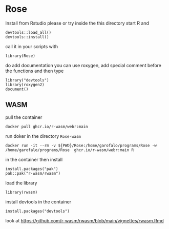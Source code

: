 # Rose

Install from Rstudio please or try inside the this directory start R and

```
devtools::load_all()
devtools::install()
```

call it in your scripts with

```
library(Rose)
```

do add documentation you can use roxygen, add special comment before the 
functions and then type
```
library("devtools")
library(roxygen2)
document()
```

## WASM




pull the container
```
docker pull ghcr.io/r-wasm/webr:main
```

run doker in the directory `Rose-wasm`

```
docker run -it --rm -v ${PWD}/Rose:/home/garofalo/programs/Rose -w /home/garofalo/programs/Rose  ghcr.io/r-wasm/webr:main R
```

in the container then install 
```
install.packages("pak")
pak::pak("r-wasm/rwasm")
```
load the library
```
library(rwasm)
```

install devtools in the container

```
install.packages("devtools")
```




look at https://github.com/r-wasm/rwasm/blob/main/vignettes/rwasm.Rmd